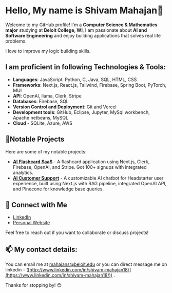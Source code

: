 # Hello, My name is Shivam Mahajan👋

Welcome to my GitHub profile! I'm a **Computer Science & Mathematics major** studying at **Beloit College, WI**, I am passionate about **AI and Software Engineering** and enjoy building applications that solves real life problems. 

I love to improve my logic building skills.

## I am proficient in following Technologies & Tools:

- **Languages**: JavaScript. Python, C, Java, SQL, HTML, CSS
- **Frameworks**: Next.js, React.js, Tailwind, Firebase, Spring Boot, PyTorch, MUI
- **API**: OpenAI, llama, Clerk, Stripe
- **Databases**: Firebase, SQL
- **Version Control and Deployment**: Git and Vercel
- **Development tools**: GitHub, Eclipse, Jupyter, MySql workbench, Apache netbeans, MySQL
- **Cloud** - SQLite, Azure, AWS


## 🚀Notable Projects

Here are some of my notable projects:

- [**AI Flashcard SaaS**](https://study-stash-3u9p.vercel.app/) - A flashcard application using Next.js, Clerk, Firebase, OpenAI, and Stripe. Got 100+ signups with integrated analytics.
- [**AI Customer Support**](https://ai-cust-support.vercel.app/) - A customizable AI chatbot for Headstarter user experience, built using Next.js with RAG pipeline, integrated OpenAI API, and Pinecone for knowledge base queries.


## 🤝 Connect with Me

- [LinkedIn]([http://www.linkedin.com/in/shivam-mahajan18/](https://www.linkedin.com/in/shivam-mahajan18/))
- [Personal Website](http://www.shivammahajan.com)

Feel free to reach out if you want to collaborate or discuss projects!

## 📫 My contact details:

You can email me at [mahajans@beloit.edu](mailto:mahajans@beloit.edu) or you can direct message me on linkedin - ([http://www.linkedin.com/in/shivam-mahajan18/](https://www.linkedin.com/in/shivam-mahajan18/)) .

Thanks for stopping by! 😊
